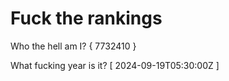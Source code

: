 # Fuck the rankings

Who the hell am I?
{ 7732410 }

What fucking year is it?
[ 2024-09-19T05:30:00Z ]
